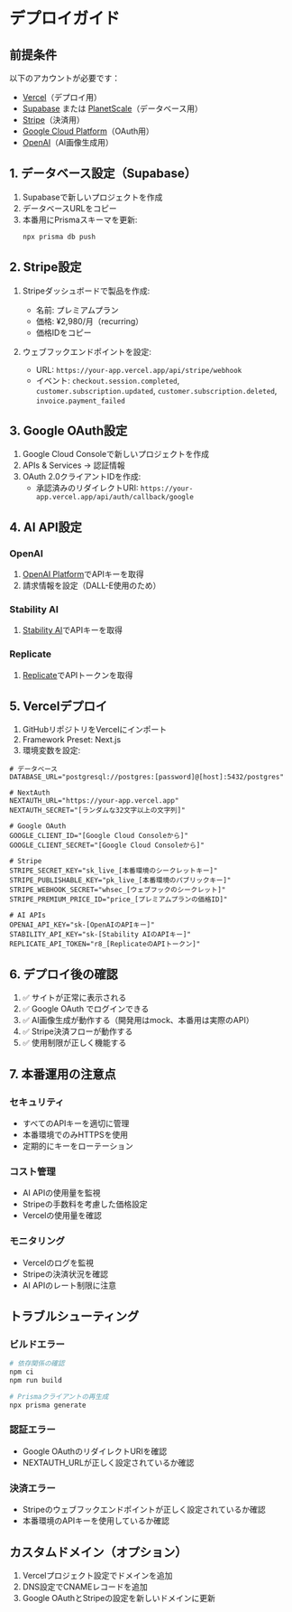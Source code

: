 # デプロイガイド

## 前提条件

以下のアカウントが必要です：
- [Vercel](https://vercel.com)（デプロイ用）
- [Supabase](https://supabase.com) または [PlanetScale](https://planetscale.com)（データベース用）
- [Stripe](https://stripe.com)（決済用）
- [Google Cloud Platform](https://console.cloud.google.com)（OAuth用）
- [OpenAI](https://platform.openai.com)（AI画像生成用）

## 1. データベース設定（Supabase）

1. Supabaseで新しいプロジェクトを作成
2. データベースURLをコピー
3. 本番用にPrismaスキーマを更新:
   ```bash
   npx prisma db push
   ```

## 2. Stripe設定

1. Stripeダッシュボードで製品を作成:
   - 名前: プレミアムプラン
   - 価格: ¥2,980/月（recurring）
   - 価格IDをコピー

2. ウェブフックエンドポイントを設定:
   - URL: `https://your-app.vercel.app/api/stripe/webhook`
   - イベント: `checkout.session.completed`, `customer.subscription.updated`, `customer.subscription.deleted`, `invoice.payment_failed`

## 3. Google OAuth設定

1. Google Cloud Consoleで新しいプロジェクトを作成
2. APIs & Services → 認証情報
3. OAuth 2.0クライアントIDを作成:
   - 承認済みのリダイレクトURI: `https://your-app.vercel.app/api/auth/callback/google`

## 4. AI API設定

### OpenAI
1. [OpenAI Platform](https://platform.openai.com)でAPIキーを取得
2. 請求情報を設定（DALL-E使用のため）

### Stability AI
1. [Stability AI](https://platform.stability.ai)でAPIキーを取得

### Replicate
1. [Replicate](https://replicate.com)でAPIトークンを取得

## 5. Vercelデプロイ

1. GitHubリポジトリをVercelにインポート
2. Framework Preset: Next.js
3. 環境変数を設定:

```env
# データベース
DATABASE_URL="postgresql://postgres:[password]@[host]:5432/postgres"

# NextAuth
NEXTAUTH_URL="https://your-app.vercel.app"
NEXTAUTH_SECRET="[ランダムな32文字以上の文字列]"

# Google OAuth
GOOGLE_CLIENT_ID="[Google Cloud Consoleから]"
GOOGLE_CLIENT_SECRET="[Google Cloud Consoleから]"

# Stripe
STRIPE_SECRET_KEY="sk_live_[本番環境のシークレットキー]"
STRIPE_PUBLISHABLE_KEY="pk_live_[本番環境のパブリックキー]"
STRIPE_WEBHOOK_SECRET="whsec_[ウェブフックのシークレット]"
STRIPE_PREMIUM_PRICE_ID="price_[プレミアムプランの価格ID]"

# AI APIs
OPENAI_API_KEY="sk-[OpenAIのAPIキー]"
STABILITY_API_KEY="sk-[Stability AIのAPIキー]"
REPLICATE_API_TOKEN="r8_[ReplicateのAPIトークン]"
```

## 6. デプロイ後の確認

1. ✅ サイトが正常に表示される
2. ✅ Google OAuth でログインできる
3. ✅ AI画像生成が動作する（開発用はmock、本番用は実際のAPI）
4. ✅ Stripe決済フローが動作する
5. ✅ 使用制限が正しく機能する

## 7. 本番運用の注意点

### セキュリティ
- すべてのAPIキーを適切に管理
- 本番環境でのみHTTPSを使用
- 定期的にキーをローテーション

### コスト管理
- AI APIの使用量を監視
- Stripeの手数料を考慮した価格設定
- Vercelの使用量を確認

### モニタリング
- Vercelのログを監視
- Stripeの決済状況を確認
- AI APIのレート制限に注意

## トラブルシューティング

### ビルドエラー
```bash
# 依存関係の確認
npm ci
npm run build

# Prismaクライアントの再生成
npx prisma generate
```

### 認証エラー
- Google OAuthのリダイレクトURIを確認
- NEXTAUTH_URLが正しく設定されているか確認

### 決済エラー
- Stripeのウェブフックエンドポイントが正しく設定されているか確認
- 本番環境のAPIキーを使用しているか確認

## カスタムドメイン（オプション）

1. Vercelプロジェクト設定でドメインを追加
2. DNS設定でCNAMEレコードを追加
3. Google OAuthとStripeの設定を新しいドメインに更新